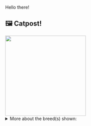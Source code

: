 Hello there!



## 🖼️ Catpost!

<sub>
    <img src="https://cdn2.thecatapi.com/images/tJbzb7FKo.jpg" height="256">
</sub>


<details>
<summary>More about the breed(s) shown:</summary>

Breed: Cyprus

Description: Loving, loyal, social and inquisitive, the Cyprus cat forms strong ties with their families and love nothing more than to be involved in everything that goes on in their surroundings. They are not overly active by nature which makes them the perfect companion for people who would like to share their homes with a laid-back relaxed feline companion. 

Links:
<ul>
  <li>CFA None available</li>
  <li>Wikipedia https://en.wikipedia.org/wiki/Cyprus_cat</li>
</ul> 

</details>
